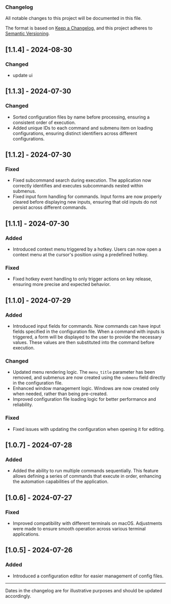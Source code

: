 ### Changelog

All notable changes to this project will be documented in this file.

The format is based on [Keep a Changelog](https://keepachangelog.com/en/1.0.0/),
and this project adheres to [Semantic Versioning](https://semver.org/spec/v2.0.0.html).

## [1.1.4] - 2024-08-30
### Changed
- update ui

## [1.1.3] - 2024-07-30
### Changed
- Sorted configuration files by name before processing, ensuring a consistent order of execution.
- Added unique IDs to each command and submenu item on loading configurations, ensuring distinct identifiers across different configurations.

## [1.1.2] - 2024-07-30
### Fixed
- Fixed subcommand search during execution. The application now correctly identifies and executes subcommands nested within submenus.
- Fixed input form handling for commands. Input forms are now properly cleared before displaying new inputs, ensuring that old inputs do not persist across different commands.


## [1.1.1] - 2024-07-30
### Added
- Introduced context menu triggered by a hotkey. Users can now open a context menu at the cursor's position using a predefined hotkey.

### Fixed
- Fixed hotkey event handling to only trigger actions on key release, ensuring more precise and expected behavior.

## [1.1.0] - 2024-07-29
### Added
- Introduced input fields for commands. Now commands can have input fields specified in the configuration file. When a command with inputs is triggered, a form will be displayed to the user to provide the necessary values. These values are then substituted into the command before execution.

### Changed
- Updated menu rendering logic. The `menu_title` parameter has been removed, and submenus are now created using the `submenu` field directly in the configuration file.
- Enhanced window management logic. Windows are now created only when needed, rather than being pre-created.
- Improved configuration file loading logic for better performance and reliability.

### Fixed
- Fixed issues with updating the configuration when opening it for editing.

## [1.0.7] - 2024-07-28
### Added
- Added the ability to run multiple commands sequentially. This feature allows defining a series of commands that execute in order, enhancing the automation capabilities of the application.

## [1.0.6] - 2024-07-27
### Fixed
- Improved compatibility with different terminals on macOS. Adjustments were made to ensure smooth operation across various terminal applications.

## [1.0.5] - 2024-07-26
### Added
- Introduced a configuration editor for easier management of config files.

---

Dates in the changelog are for illustrative purposes and should be updated accordingly.